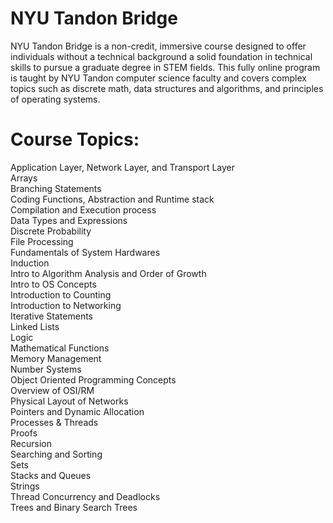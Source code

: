 # NYU Tandon Bridge
 
NYU Tandon Bridge is a non-credit, immersive course designed to offer individuals without a technical background a solid foundation in technical skills to pursue a graduate degree in STEM fields. This fully online program is taught by NYU Tandon computer science faculty and covers complex topics such as discrete math, data structures and algorithms, and principles of operating systems.

# Course Topics:<br>
Application Layer, Network Layer, and Transport Layer<br>
Arrays <br>
Branching Statements <br>
Coding Functions, Abstraction and Runtime stack <br>
Compilation and Execution process <br>
Data Types and Expressions <br>
Discrete Probability <br>
File Processing<br>
Fundamentals of System Hardwares<br>
Induction<br>
Intro to Algorithm Analysis and Order of Growth<br>
Intro to OS Concepts<br>
Introduction to Counting<br>
Introduction to Networking<br>
Iterative Statements<br>
Linked Lists<br>
Logic<br>
Mathematical Functions<br>
Memory Management<br>
Number Systems<br>
Object Oriented Programming Concepts<br>
Overview of OSI/RM<br>
Physical Layout of Networks<br>
Pointers and Dynamic Allocation<br>
Processes & Threads<br>
Proofs<br>
Recursion<br>
Searching and Sorting<br>
Sets<br>
Stacks and Queues<br>
Strings<br>
Thread Concurrency and Deadlocks<br>
Trees and Binary Search Trees<br>
